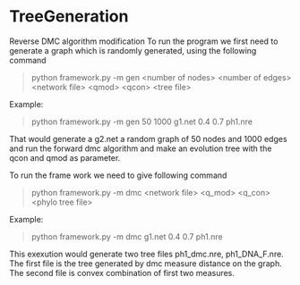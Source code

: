 TreeGeneration
==============

Reverse DMC algorithm modification
To run the program we first need to 
generate a graph which is randomly 
generated, using the following command 

>python framework.py -m gen \<number of nodes\> \<number of edges\>\<network file\>  \<qmod\> \<qcon\> \<tree file\> 

Example: 

>python framework.py -m gen 50 1000  g1.net 0.4 0.7 ph1.nre

That would generate a g2.net a random graph of 50 nodes
and 1000 edges and run the forward dmc algorithm and make 
an evolution tree with the qcon and qmod as parameter. 


To run the frame work we need to give following command 

>python framework.py -m dmc \<network file\> \<q_mod\> \<q_con\> \<phylo tree file\>

Example: 

>python framework.py -m dmc g1.net 0.4 0.7 ph1.nre

This exexution would generate two tree files ph1_dmc.nre,
ph1_DNA_F.nre. The first file is the tree generated by dmc measure
distance on the graph. The second file is convex combination 
of first two measures. 



